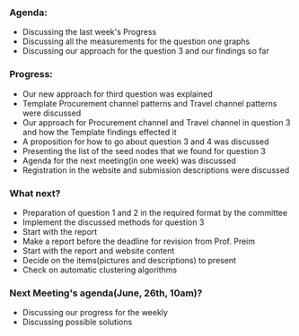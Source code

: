 ### Agenda:

* Discussing the last week's Progress
* Discussing all the measurements for the question one graphs
* Discussing our approach for the question 3 and our findings so far


### Progress:


* Our new approach for third question was explained
* Template Procurement channel patterns and Travel channel patterns were discussed
* Our approach for Procurement channel and Travel channel in question 3 and how the Template findings effected it
* A proposition for how to go about question 3 and 4 was discussed
* Presenting the list of the seed nodes that we found for question 3
* Agenda for the next meeting(in one week) was discussed
* Registration in the website and submission descriptions were discussed


### What next?

* Preparation of question 1 and 2 in the required format by the committee
* Implement the discussed methods for question 3
* Start with the report
* Make a report before the deadline for revision from Prof. Preim
* Start with the report and website content
* Decide on the items(pictures and descriptions) to present
* Check on automatic clustering algorithms

### Next Meeting's agenda(June, 26th, 10am)?

* Discussing our progress for the weekly
* Discussing possible solutions
